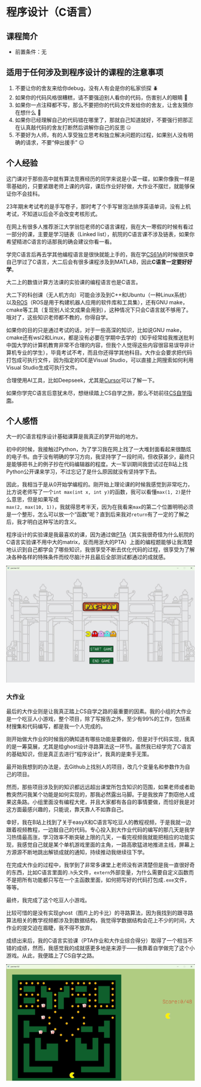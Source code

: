 # 程序设计（C语言）
## 课程简介
- 前置条件：无

## 适用于任何涉及到程序设计的课程的注意事项
1. 不要让你的舍友来给你debug，没有人有会是你的私家侦探 🪲
2. 如果你的代码风格很糟糕，请不要强迫别人看你的代码，伤害别人的眼睛 👀
3. 如果你一点注释都不写，那么不要把你的代码文件发给你的舍友，让舍友猜你在想什么 🤔
4. 如果你已经理解自己的代码错在哪里了，那就自己知道就好，不要强行把那正在认真敲代码的舍友打断然后讲解你自己的反思 🤐
5. 不要好为人师，有的人享受独立思考和独立解决问题的过程，如果别人没有明确的请求，不要“伸出援手” 😑

## 个人经验
这门课对于那些高中就有算法竞赛经历的同学来说是小菜一碟，如果你像我一样是零基础的，只要紧跟老师上课的内容，课后作业好好做，大作业不摆烂，就能够保证你不会挂科。

23年期末考试考的是手写卷子，那时考了个手写冒泡法排序英语单词，没有上机考试，不知道以后会不会改变考核形式。

在网上有很多人推荐浙江大学翁恺老师的C语言课程，我在大一寒假的时候有看过一部分的课，主要是学习链表（Linked list），航院的C语言课不涉及链表，如果你希望精进C语言的话那我的确会建议你看一看。

学完C语言后再去学其他编程语言是很快就能上手的，我在学[CS61A](https://cs61a.org/)的时候很庆幸自己学过了C语言，大二后会有很多课程涉及到MATLAB，因此**C语言一定要好好学**。

大二上的数值计算方法课的实验课的编程语言也是C语言。

大二下的科创课（无人机方向）可能会涉及到C++和Ubuntu（一种Linux系统）以及[ROS](http://dev.ros2.fishros.com/)（ROS是用于构建机器人应用的软件库和工具集），还有GNU make，cmake等工具（复现别人论文成果会用到），这种情况下只会C语言就不够用了。哦对了，这些知识老师都不教的，你得自学。

如果你的目的只是通过考试的话，对于一些高深的知识，比如说GNU make，cmake还有wsl2和Linux，都是没有必要在学期中去学的（知乎经常给我推送批判中国大学的计算机教育非常不合理的内容，但我个人觉得这些内容很容易误导非计算机专业的学生），毕竟考试不考，而且你还得学其他科目。大作业会要求把代码打包成可执行文件，因为指定的IDE是Visual Studio，可以直接上网搜索如何利用Visual Studio生成可执行文件。

合理使用AI工具，比如Deepseek，尤其是[Cursor](https://cursor.com/cn)可以了解一下。

如果你学完C语言后意犹未尽，想继续踏上CS自学之旅，那么不妨前往[CS自学指南](https://csdiy.wiki/)。

## 个人感悟
大一的C语言程序设计基础课算是我真正的梦开始的地方。

初中的时候，我接触过Python，为了学习我在网上找了一大堆封面看起来很酷炫的电子书。由于没有明确的学习方向，我坚持学了一段时间，但收获甚少，最终只是能够把书上的例子抄在代码编辑器的程度。大一军训期间我尝试过在B站上找Python公开课来学习，不过忘记了是什么原因就没有坚持学下去。

因此，我相当于是从0开始学编程的。刚开始上理论课的时候我感觉到非常吃力，比方说老师写了一个`int max(int x, int y)`的函数，我可以看懂`max(1, 2)`是什么意思，但是如果写成<br>`max(2, max(10, 1))`，我就得思考半天，因为在我看来`max`的第二个位置明明必须是一个整形，怎么可以放一个“函数”呢？直到后来我对`return`有了一定的了解之后，我才明白这种写法的含义。

程序设计的实验课是我最喜欢的课，因为通过做[PTA](https://pintia.cn/home)（其实我很奇怪为什么航院的C语言实验课不用中大的matrix，反而用浙大的PTA）上面的编程题能够让我清楚地认识到自己都学会了哪些知识，我很享受不断去优化代码的过程，很享受为了解决各种各样的特殊条件而绞尽脑汁并且最后全部测试都通过的成就感。

![](images/MyPacmanMenu.png)

### 大作业
最后的大作业则是让我真正踏上CS自学之路的最重要的因素。我的小组的大作业是一个吃豆人小游戏，整个项目，除了写报告之外，至少有99%的工作，包括素材搜集和代码编写，都是我一个人完成的。

刚开始做大作业的时候我的确知道有哪些功能是要做的，但是对于代码实现，我真的是一筹莫展，尤其是给ghost设计寻路算法这一环节。虽然我已经学完了C语言的基础知识，但是真正去进行“程序设计”，我真的是束手无策。

最开始我想到的办法是，去Github上找别人的项目，改几个变量名和参数作为自己的项目。

然而，那些项目涉及到的知识都远远超出课堂所包含知识的范围，如果老师或者助教突然问我某个功能是如何实现的，那我必然露出马脚。于是我放弃了剽窃他人成果这条路。小组里面没有编程大佬，并且大家都有各自的事情要做，而恰好我是对这方面最感兴趣的，只能说，靠天靠人不如靠自己。

幸好，我在B站上找到了关于easyX和C语言写吃豆人的教程视频，于是我就一边跟着视频教程，一边敲自己的代码。专心投入到大作业代码的编写的那几天是我学习热情最高涨，学习效率不断突破上限的几天，一看完视频我就能把相应的功能实现，我感觉自己就是某个单机游戏里面的主角，一路高歌猛进地推进主线，屏幕上方源源不断地跳出解锁成就的通知，持续推动我继续往下学。

在完成大作业的过程中，我学到了非常多课堂上老师没有讲清楚但是我一直很好奇的东西，比如C语言里面的`.h`头文件，`extern`外部变量，为什么需要自定义函数而不是把所有功能都只写在一个主函数里面，如何把写好的代码打包成`.exe`文件，等等。

最终，我完成了这个吃豆人小游戏。

比较可惜的是没有实现ghost（图片上的卡比）的寻路算法，因为我找到的跟寻路算法相关的教学视频都涉及到数据结构，我觉得学数据结构会花上不少的时间，大作业的提交迫在眉睫，我不得不放弃。

成绩出来后，我的C语言实验课（PTA作业和大作业综合得分）取得了一个相当不错的成绩，然而，我感觉我的成就感更多地是来源于——我靠着自学做完了这个小游戏。从此，我便踏上了CS自学之路。

![](images/MyPacmanGameplay.png)